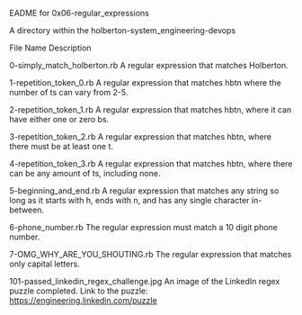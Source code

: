 EADME for 0x06-regular_expressions

A directory within the holberton-system_engineering-devops

File Name	Description

0-simply_match_holberton.rb	A regular expression that matches Holberton.

1-repetition_token_0.rb	A regular expression that matches hbtn where the number of ts can vary from 2-5.

2-repetition_token_1.rb	A regular expression that matches hbtn, where it can have either one or zero bs.

3-repetition_token_2.rb	A regular expression that matches hbtn, where there must be at least one t.

4-repetition_token_3.rb	A regular expression that matches hbtn, where there can be any amount of ts, including none.

5-beginning_and_end.rb	A regular expression that matches any string so long as it starts with h, ends with n, and has any single character in-between.

6-phone_number.rb	The regular expression must match a 10 digit phone number.

7-OMG_WHY_ARE_YOU_SHOUTING.rb	The regular expression that matches only capital letters.

101-passed_linkedin_regex_challenge.jpg	An image of the LinkedIn regex puzzle completed. Link to the puzzle: https://engineering.linkedin.com/puzzle
